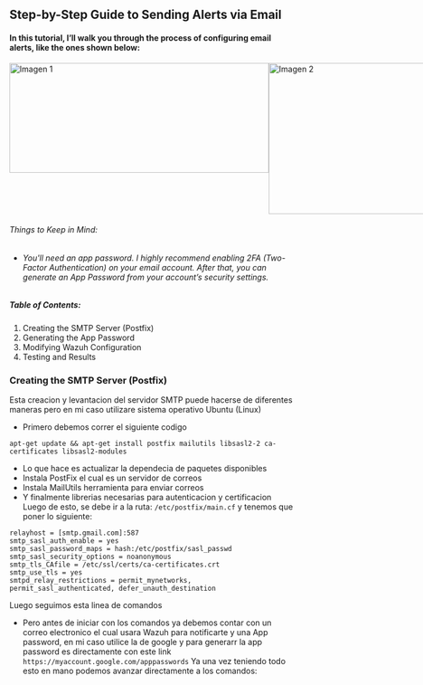 ## Step-by-Step Guide to Sending Alerts via Email
#### In this tutorial, I’ll walk you through the process of configuring email alerts, like the ones shown below:
<div style="display: flex;">
  <img width="459" height="194" alt="Imagen 1" src="https://github.com/user-attachments/assets/5fe60a10-7096-4979-bfbb-f936369ecc80" />
  <img width="496" height="267" alt="Imagen 2" src="https://github.com/user-attachments/assets/12117915-4f91-4b74-907e-862ff0fb96f0" />
</div>

###### Things to Keep in Mind:
- ###### You'll need an app password. I highly recommend enabling 2FA (Two-Factor Authentication) on your email account. After that, you can generate an App Password from your account’s security settings.
##### Table of Contents:
1. Creating the SMTP Server (Postfix)
2. Generating the App Password
3. Modifying Wazuh Configuration
4. Testing and Results

### Creating the SMTP Server (Postfix)
Esta creacion y levantacion del servidor SMTP puede hacerse de diferentes maneras pero en mi caso utilizare sistema operativo Ubuntu (Linux)
- Primero debemos correr el siguiente codigo
```
apt-get update && apt-get install postfix mailutils libsasl2-2 ca-certificates libsasl2-modules
```
- Lo que hace es actualizar la dependecia de paquetes disponibles
- Instala PostFix el cual es un servidor de correos
- Instala MailUtils herramienta para enviar correos
- Y finalmente librerias necesarias para autenticacion y certificacion
Luego de esto, se debe ir a la ruta: ``` /etc/postfix/main.cf ``` y tenemos que poner lo siguiente:
```
relayhost = [smtp.gmail.com]:587
smtp_sasl_auth_enable = yes
smtp_sasl_password_maps = hash:/etc/postfix/sasl_passwd
smtp_sasl_security_options = noanonymous
smtp_tls_CAfile = /etc/ssl/certs/ca-certificates.crt
smtp_use_tls = yes
smtpd_relay_restrictions = permit_mynetworks, permit_sasl_authenticated, defer_unauth_destination
```
Luego seguimos esta linea de comandos
- Pero antes de iniciar con los comandos ya debemos contar con un correo electronico el cual usara Wazuh para notificarte y una App password, en mi caso utilice la de google y para generarr la app password es directamente con este link ```https://myaccount.google.com/apppasswords``` Ya una vez teniendo todo esto en mano podemos avanzar directamente a los comandos:
